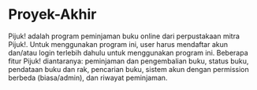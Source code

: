 # Proyek-Akhir

Pijuk! adalah program peminjaman buku online dari perpustakaan mitra Pijuk!. Untuk menggunakan program ini, user harus mendaftar akun dan/atau login terlebih dahulu untuk menggunakan program ini. Beberapa fitur Pijuk! diantaranya:  peminjaman dan pengembalian buku, status buku, pendataan buku dan rak, pencarian buku, sistem akun dengan permission berbeda (biasa/admin), dan riwayat peminjaman.

